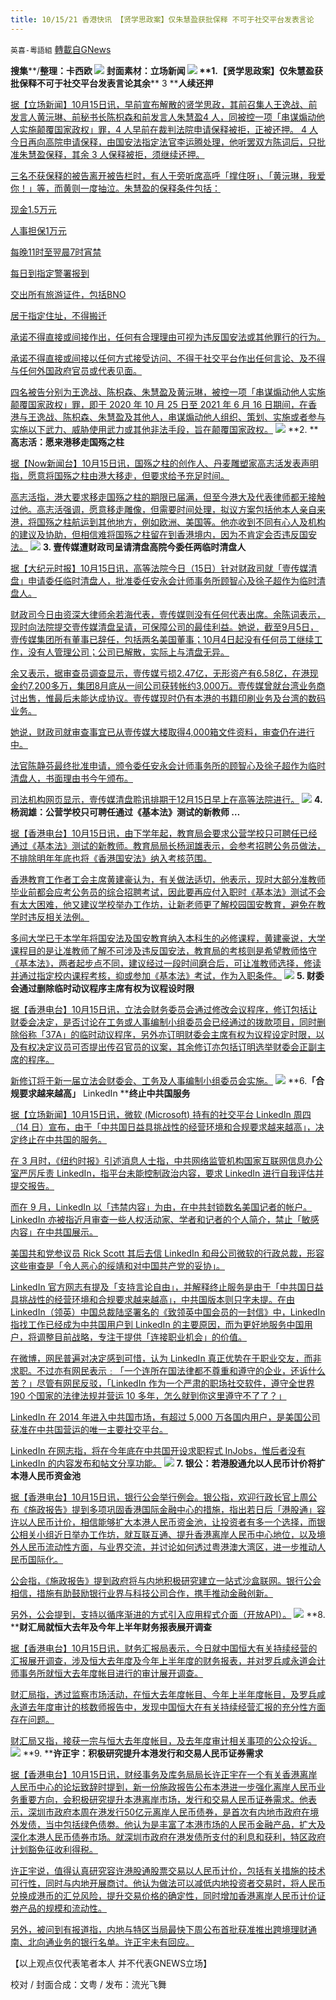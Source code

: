 ```yaml
---
title: 10/15/21 香港快讯 【贤学思政案】仅朱慧盈获批保释 不可于社交平台发表言论
---
```

`英喜-粵語組` [轉載自GNews](https://gnews.org/zh-hans/1596290/)

**搜集****/****整理：卡西欧**
![](https://assets.gnews.org/wp-content/uploads/2021/10/1015fenmian.jpg)
封面素材：立场新闻
![](https://assets.gnews.org/wp-content/uploads/2021/10/Screen-Shot-2021-10-15-at-10.23.49-AM.png)
**1.****【贤学思政案】仅朱慧盈获批保释****不可于社交平台发表言论****其余**** 3 ****人续还押**

[据【立场新闻】10月15日讯，早前宣布解散的贤学思政，其前召集人王逸战、前发言人黄沅琳、前秘书长陈枳森和前发言人朱慧盈4 人，同被控一项「串谋煽动他人实施颠覆国家政权」罪，4 人早前在裁判法院申请保释被拒，正被还押。 4 人今日再向高院申请保释，由国安法指定法官李运腾处理，他听罢双方陈词后，只批准朱慧盈保释，其余 3 人保释被拒，须继续还押。](https://www.thestandnews.com/court/賢學思政案-4-人高院申保釋-僅朱慧盈獲批-其餘-3-人續還押)

[三名不获保释的被告离开被告栏时，有人于旁听席高呼「撑住呀」、「黄沅琳，我爱你！」等，而黄则一度抽泣。朱慧盈的保释条件包括：](https://www.thestandnews.com/court/賢學思政案-4-人高院申保釋-僅朱慧盈獲批-其餘-3-人續還押)

[现金1.5万元](https://www.thestandnews.com/court/賢學思政案-4-人高院申保釋-僅朱慧盈獲批-其餘-3-人續還押)

[人事担保1万元](https://www.thestandnews.com/court/賢學思政案-4-人高院申保釋-僅朱慧盈獲批-其餘-3-人續還押)

[每晚11时至翌晨7时宵禁](https://www.thestandnews.com/court/賢學思政案-4-人高院申保釋-僅朱慧盈獲批-其餘-3-人續還押)

[每日到指定警署报到](https://www.thestandnews.com/court/賢學思政案-4-人高院申保釋-僅朱慧盈獲批-其餘-3-人續還押)

[交出所有旅游证件，包括BNO](https://www.thestandnews.com/court/賢學思政案-4-人高院申保釋-僅朱慧盈獲批-其餘-3-人續還押)

[居于指定住址，不得搬迁](https://www.thestandnews.com/court/賢學思政案-4-人高院申保釋-僅朱慧盈獲批-其餘-3-人續還押)

[承诺不得直接或间接作出，任何有合理理由可视为违反国安法或其他罪行的行为。](https://www.thestandnews.com/court/賢學思政案-4-人高院申保釋-僅朱慧盈獲批-其餘-3-人續還押)

[承诺不得直接或间接以任何方式接受访问、不得于社交平台作出任何言论、及不得与任何外国政府官员或代表见面。](https://www.thestandnews.com/court/賢學思政案-4-人高院申保釋-僅朱慧盈獲批-其餘-3-人續還押)

[四名被告分别为王逸战、陈枳森、朱慧盈及黄沅琳，被控一项「串谋煽动他人实施颠覆国家政权」罪，即于 2020 年 10 月 25 日至 2021 年 6 月 16 日期间，在香港与王逸战、陈枳森、朱慧盈及其他人，串谋煽动他人组织、策划、实施或者参与实施以下武力、威胁使用武力或其他非法手段，旨在颠覆国家政权。](https://www.thestandnews.com/court/賢學思政案-4-人高院申保釋-僅朱慧盈獲批-其餘-3-人續還押)
![](https://assets.gnews.org/wp-content/uploads/2021/10/Screen-Shot-2021-10-15-at-10.24.01-AM.png)
**2. ****高志活：愿来港移走国殇之柱**

[据【Now新闻台】10月15日讯，国殇之柱的创作人、丹麦雕塑家高志活发表声明指，愿意将国殇之柱由港大移走，但要求给予充足时间。](https://news.now.com/home/local/player?newsId=453263)

[高志活指，港大要求移走国殇之柱的期限已届满，但至今港大及代表律师都无接触过他。高志活强调，愿意移走雕像，但需要时间处理，拟议方案包括他本人亲自来港，将国殇之柱航运到其他地方，例如欧洲、美国等。他亦收到不同有心人及机构的建议及协助，但相信难将国殇之柱留在到香港境内，因为不肯定会否违反国安法。](https://news.now.com/home/local/player?newsId=453263)
![](https://assets.gnews.org/wp-content/uploads/2021/10/Screen-Shot-2021-10-15-at-10.24.17-AM.png)
**3. ****壹传媒遭财政司呈请清盘****高院今委任两临时清盘人**

[据【大纪元时报】10月15日讯，高等法院今日（15日）针对财政司就「壹传媒清盘」申请委任临时清盘人，批准委任安永会计师事务所顾智心及徐子超作为临时清盘人。](https://hk.epochtimes.com/news/2021-10-15/24603884)

[财政司今日由资深大律师余若海代表，壹传媒则没有任何代表出席。余陈词表示，现时向法院提交壹传媒清盘呈请，可保障公司的最佳利益。她说，截至9月5日，壹传媒集团所有董事已辞任，包括两名美国董事；10月4日起没有任何员工继续工作，没有人管理公司；公司已解散，实际上与清盘无异。](https://hk.epochtimes.com/news/2021-10-15/24603884)

[余又表示，据审查员调查显示，壹传媒亏损2.47亿，无形资产有6.58亿，在港现金约7,200多万，集团8月底从一间公司获转帐约3,000万。壹传媒曾就台湾业务商讨出售，惟最后未能达成协议。壹传媒现时仍有本港的书籍印刷业务及台湾的数码业务。](https://hk.epochtimes.com/news/2021-10-15/24603884)

[她说，财政司就审查事宜已从壹传媒大楼取得4,000箱文件资料，审查仍在进行中。](https://hk.epochtimes.com/news/2021-10-15/24603884)

[法官陈静芬最终批准申请，颁令委任安永会计师事务所的顾智心及徐子超作为临时清盘人，书面理由书今午颁布。](https://hk.epochtimes.com/news/2021-10-15/24603884)

[司法机构网页显示，壹传媒清盘聆讯排期于12月15日早上在高等法院进行。](https://hk.epochtimes.com/news/2021-10-15/24603884)
![](https://assets.gnews.org/wp-content/uploads/2021/10/Screen-Shot-2021-10-15-at-10.24.26-AM.png)
**4. ****杨润雄：公营学校只可聘任通过《基本法》测试的新教师**** …**

[据【香港电台】10月15日讯，由下学年起，教育局会要求公营学校只可聘任已经通过《基本法》测试的新教师。教育局局长杨润雄表示，会参考招聘公务员做法，不排除明年年底也将《香港国安法》纳入考核范围。](https://news.rthk.hk/rthk/ch/component/k2/1615376-20211015.htm)

[香港教育工作者工会主席黄建豪认为，有关做法适切，他表示，现时大部分准教师毕业前都会应考公务员的综合招聘考试，因此要再应付入职时《基本法》测试不会有太大困难，他又建议学校举办工作坊，让新老师更了解校园国安教育，避免在教学时违反相关法例。](https://news.rthk.hk/rthk/ch/component/k2/1615376-20211015.htm)

[多间大学已于本学年将国安法及国安教育纳入本科生的必修课程，黄建豪说，大学课程目的是让准教师了解不可涉及违反国安法，教育局的考核则是希望教师恪守《基本法》，两者起步点不同，建议经过一段时间磨合后，可让准教师选择，修读并通过指定校内课程考核，抑或参加《基本法》考试，作为入职条件。](https://news.rthk.hk/rthk/ch/component/k2/1615376-20211015.htm)
![](https://assets.gnews.org/wp-content/uploads/2021/10/Screen-Shot-2021-10-15-at-10.24.36-AM.png)
**5. ****财委会通过删除临时动议程序****主席有权为议程设时限**

[据【香港电台】10月15日讯，立法会财务委员会通过修改会议程序，修订包括让财委会决定，是否讨论在工务或人事编制小组委员会已经通过的拨款项目，同时删除俗称「37A」的临时动议程序，另外亦订明财委会主席有权为议程设定时限，以及有权决定议员可否提出传召官员的议案，其余修订亦包括订明选举财委会正副主席的程序。](https://news.rthk.hk/rthk/ch/component/k2/1615367-20211015.htm)

[新修订将于新一届立法会财委会、工务及人事编制小组委员会实施。](https://news.rthk.hk/rthk/ch/component/k2/1615367-20211015.htm)
![](https://assets.gnews.org/wp-content/uploads/2021/10/Screen-Shot-2021-10-15-at-10.24.49-AM.png)
**6.****「合规要求越来越高」**** LinkedIn ****终止中共国服务**

[据【立场新闻】10月15日讯，微软 (Microsoft) 持有的社交平台 LinkedIn 周四（14 日）宣布，由于「中共国日益具挑战性的经营环境和合规要求越来越高」，决定终止在中共国的服务。](https://www.thestandnews.com/international/合規要求越來越高-linkedin-終止中國服務)

[在 3 月时，《纽约时报》引述消息人士指，中共网络监管机构国家互联网信息办公室严厉斥责 LinkedIn，指平台未能控制政治内容，要求 LinkedIn 进行自我评估并提交报告。](https://www.thestandnews.com/international/合規要求越來越高-linkedin-終止中國服務)

[而在 9 月，LinkedIn 以「违禁内容」为由，在中共封锁数名美国记者的帐户。 LinkedIn 亦被指近月审查一些人权活动家、学者和记者的个人简介，禁止「敏感内容」在中共国展示。](https://www.thestandnews.com/international/合規要求越來越高-linkedin-終止中國服務)

[美国共和党参议员 Rick Scott 其后去信 LinkedIn 和母公司微软的行政总裁，形容这些审查是「令人恶心的绥靖和对中国共产党的妥协」。](https://www.thestandnews.com/international/合規要求越來越高-linkedin-終止中國服務)

[LinkedIn 官方网志有提及「支持言论自由」，并解释终止服务是由于「中共国日益具挑战性的经营环境和合规要求越来越高」，中共国版本则只字未提。在由 LinkedIn（领英）中国总裁陆坚署名的《致领英中国会员的一封信》中，LinkedIn 指找工作已经成为中共国用户到 LinkedIn 的主要原因，而为更好地服务中国用户，将调整目前战略，专注于提供「连接职业机会」的价值。](https://www.thestandnews.com/international/合規要求越來越高-linkedin-終止中國服務)

[在微博，网民普遍对决定感到可惜，认为 LinkedIn 真正优势在于职业交友，而非求职。不过亦有网民表示﹕「一个连所在国法律都不尊重和遵守的企业，还诉什么苦？」尽管有网民反驳，「LinkedIn 作为一个严肃的职场社交软件，遵守全世界 190 个国家的法律法规并营运 10 多年，怎么就到你这里遵守不了了？」](https://www.thestandnews.com/international/合規要求越來越高-linkedin-終止中國服務)

[LinkedIn 在 2014 年进入中共国市场，有超过 5,000 万各国内用户，是美国公司获准在中共国营运的唯一主要社交平台。](https://www.thestandnews.com/international/合規要求越來越高-linkedin-終止中國服務)

[LinkedIn 在网志指，将在今年底在中共国开设求职程式 InJobs，惟后者没有 LinkedIn 的内容发布和帖文分享功能。](https://www.thestandnews.com/international/合規要求越來越高-linkedin-終止中國服務)
![](https://assets.gnews.org/wp-content/uploads/2021/10/Screen-Shot-2021-10-15-at-10.25.00-AM.png)
**7. ****银公：若港股通允以人民币计价****将扩本港人民币资金池**

[据【香港电台】10月15日讯，银行公会举行例会。银公指，欢迎行政长官上周公布《施政报告》提到多项巩固香港国际金融中心的措施，指出若日后「港股通」容许以人民币计价，相信能够扩大本港人民币资金池，让投资者有多一个选择，而银公相关小组近日举办工作坊，就互联互通、提升香港离岸人民币中心地位，以及境外人民币流动性方面，与业界交流，并讨论如何透过粤港澳大湾区，进一步推动人民币国际化。](https://news.rthk.hk/rthk/ch/component/k2/1615382-20211015.htm)

[公会指，《施政报告》提到政府将与内地积极研究建立一站式沙盒联网。银行公会相信，措施有助鼓励银行业界与科技公司合作，携手推动金融创新。](https://news.rthk.hk/rthk/ch/component/k2/1615382-20211015.htm)

[另外，公会提到，支持以循序渐进的方式引入应用程式介面（开放API）。](https://news.rthk.hk/rthk/ch/component/k2/1615382-20211015.htm)
![](https://assets.gnews.org/wp-content/uploads/2021/10/Screen-Shot-2021-10-15-at-10.25.10-AM.png)
**8. ****财汇局就恒大去年及今年上半年财务报表展开调查**

[据【香港电台】10月15日讯，财务汇报局表示，今日就中国恒大有关持续经营的汇报展开调查，涉及恒大去年度及今年上半年度的财务报表，并对罗兵咸永道会计师事务所就恒大去年度帐目进行的审计展开调查。](https://news.rthk.hk/rthk/ch/component/k2/1615378-20211015.htm)

[财汇局指，透过监察市场活动，在恒大去年度帐目、今年上半年度帐目，及罗兵咸永道去年度审计的核数师报告中，发现中国恒大在有关持续经营汇报的充分性方面存在问题。](https://news.rthk.hk/rthk/ch/component/k2/1615378-20211015.htm)

[财汇局又指，接获一宗与恒大去年度帐目，及去年度审计相关事项的公众投诉。](https://news.rthk.hk/rthk/ch/component/k2/1615378-20211015.htm)
![](https://assets.gnews.org/wp-content/uploads/2021/10/Screen-Shot-2021-10-15-at-10.25.21-AM.png)
**9. ****许正宇：积极研究提升本港发行和交易人民币证券需求**

[据【香港电台】10月15日讯，财经事务及库务局局长许正宇在一个有关香港离岸人民币中心的论坛致辞时提到，新一份施政报告公布本港进一步强化离岸人民币业务重要方向，会积极研究提升本港离岸市场，发行和交易人民币证券需求。他表示，深圳市政府本周在港发行50亿元离岸人民币债券，是首次有内地市政府在境外发债，当中包括绿色债劵。他认为是丰富了本港市场的人民币金融产品，扩大及深化本港人民币债券市场。就深圳市政府在港发债所支付的利息和获利，特区政府计划豁免征收利得税。](https://news.rthk.hk/rthk/ch/component/k2/1615345-20211015.htm)

[许正宇说，值得认真研究容许港股通股票交易以人民币计价，包括有关措施的技术可行性，同时与内地开展商讨。他认为做法可以减低内地投资者交易时，将人民币兑换成港币的汇兑风险，提升交易价格的确定性，同时增加香港离岸人民币计价证劵产品的规模和流动性。](https://news.rthk.hk/rthk/ch/component/k2/1615345-20211015.htm)

[另外，被问到有报道指，内地与特区当局最快下周公布首批获准推出跨境理财通南、北向通业务的银行名单。许正宇未有回应。](https://news.rthk.hk/rthk/ch/component/k2/1615345-20211015.htm)

【以上观点仅代表笔者本人 并不代表GNEWS立场】

校对 / 封面合成：文粤 / 发布：流光飞舞
